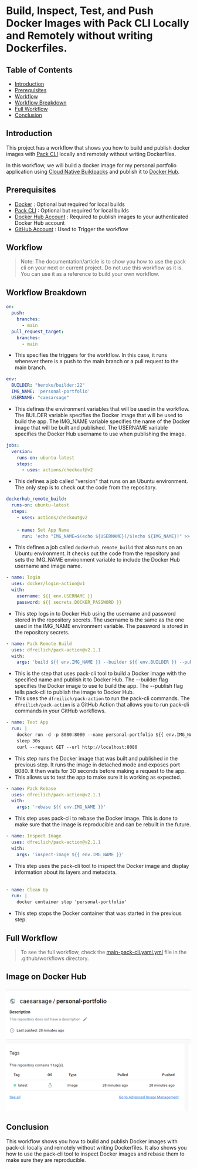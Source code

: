 # Build, Inspect, Test, and Push Docker Images with Pack CLI Locally and Remotely without writing Dockerfiles.

## Table of Contents

- [Introduction](#introduction)
- [Prerequisites](#prerequisites)
- [Workflow](#workflow)
- [Workflow Breakdown](#workflow-breakdown)
- [Full Workflow](#full-workflow)
- [Conclusion](#conclusion)

## Introduction

This project has a workflow that shows you how to build and publish docker images with [Pack CLI](https://buildpacks.io/docs/tools/pack/) locally and remotely without writing Dockerfiles.

In this workflow, we will build a docker image for my personal portfolio application using [Cloud Native Buildpacks](https://buildpacks.io/) and publish it to [Docker Hub](https://hub.docker.com/).

## Prerequisites
- [Docker](https://docs.docker.com/get-docker/) : Optional but required for local builds
- [Pack CLI](https://buildpacks.io/docs/tools/pack/) : Optional but required for local builds
- [Docker Hub Account](https://hub.docker.com/) : Required to publish images to your authenticated Docker Hub account
- [GitHub Account](https://github.com/) : Used to Trigger the workflow

## Workflow

> Note: The documentation/article is to show you how to use the pack cli on your next or current project. Do not use this workflow as it is. You can use it as a reference to build your own workflow.

## Workflow Breakdown

```yaml
on:
  push:
    branches:
      - main
  pull_request_target:
    branches:
      - main
```

- This specifies the triggers for the workflow. In this case, it runs whenever there is a push to the main branch or a pull request to the main branch.

```yaml
env:
  BUILDER: "heroku/builder:22"
  IMG_NAME: 'personal-portfolio'
  USERNAME: "caesarsage"
```

- This defines the environment variables that will be used in the workflow. The BUILDER variable specifies the Docker image that will be used to build the app. The IMG_NAME variable specifies the name of the Docker image that will be built and published. The USERNAME variable specifies the Docker Hub username to use when publishing the image.

```yaml
jobs:
  version:
    runs-on: ubuntu-latest
    steps:
      - uses: actions/checkout@v2
```

- This defines a job called "version" that runs on an Ubuntu environment. The only step is to check out the code from the repository.

```yaml
dockerhub_remote_build:
  runs-on: ubuntu-latest
  steps:
    - uses: actions/checkout@v2
        
    - name: Set App Name
      run: 'echo "IMG_NAME=$(echo ${USERNAME})/$(echo ${IMG_NAME})" >> $GITHUB_ENV'

```
- This defines a job called `dockerhub_remote_build` that also runs on an Ubuntu environment. It checks out the code from the repository and sets the IMG_NAME environment variable to include the Docker Hub username and image name.


```yaml
- name: login
  uses: docker/login-action@v1
  with:
    username: ${{ env.USERNAME }}
    password: ${{ secrets.DOCKER_PASSWORD }}

```
- This step logs in to Docker Hub using the username and password stored in the repository secrets. The username is the same as the one used in the IMG_NAME environment variable. The password is stored in the repository secrets.

```yaml
- name: Pack Remote Build
  uses: dfreilich/pack-action@v2.1.1
  with:
    args: 'build ${{ env.IMG_NAME }} --builder ${{ env.BUILDER }} --publish'
```

- This is the step that uses pack-cli tool to build a Docker image with the specified name and publish it to Docker Hub. The --builder flag specifies the Docker image to use to build the app. The --publish flag tells pack-cli to publish the image to Docker Hub. 
- This uses the `dfreilich/pack-action` to run the pack-cli commands. The `dfreilich/pack-action` is a GitHub Action that allows you to run pack-cli commands in your GitHub workflows.

```yaml
- name: Test App
  run: |
    docker run -d -p 8080:8080 --name personal-portfolio ${{ env.IMG_NAME }}
    sleep 30s
    curl --request GET --url http://localhost:8080
```
- This step runs the Docker image that was built and published in the previous step. It runs the image in detached mode and exposes port 8080. It then waits for 30 seconds before making a request to the app.
- This allows us to test the app to make sure it is working as expected.

```yaml
- name: Pack Rebase
  uses: dfreilich/pack-action@v2.1.1
  with:
    args: 'rebase ${{ env.IMG_NAME }}'
```

- This step uses pack-cli to rebase the Docker image. This is done to make sure that the image is reproducible and can be rebuilt in the future.

```yaml
- name: Inspect Image
  uses: dfreilich/pack-action@v2.1.1
  with:
    args: 'inspect-image ${{ env.IMG_NAME }}'
```

- This step uses the pack-cli tool to inspect the Docker image and display information about its layers and metadata.



```yaml

- name: Clean Up
  run: |
    docker container stop 'personal-portfolio'

```
- This step stops the Docker container that was started in the previous step.


## Full Workflow
> To see the full workflow, check the [main-pack-cli.yaml.yml](.github/workflows/main-pack-cli.yaml.yml) file in the .github/workflows directory.

## Image on Docker Hub
![Image on Docker Hub](public/images/docker-hub.png)

## Conclusion

This workflow shows you how to build and publish Docker images with pack-cli locally and remotely without writing Dockerfiles. It also shows you how to use the pack-cli tool to inspect Docker images and rebase them to make sure they are reproducible.
